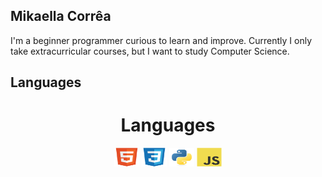 ## Mikaella Corrêa

I'm a beginner programmer curious to learn and improve. Currently I only take extracurricular courses, but I want to study Computer Science.

##

## Languages

<div align="center">
   <h1>Languages</h1>   
   <div style="display: inline_block>
      <br>
    <img align="center" height="30" width="40" alt="js-icon"  src="https://raw.githubusercontent.com/devicons/devicon/master/icons/javascript/javascript-plain.svg"/>
    <img align="center" height="30" width="40" alt="html-icon" src="https://raw.githubusercontent.com/devicons/devicon/master/icons/html5/html5-original.svg">
    <img align="center" height="30" width="40" alt="css-icon" src="https://raw.githubusercontent.com/devicons/devicon/master/icons/css3/css3-original.svg">
    <img align="center" height="30" width="40" alt="python-icon" src="https://raw.githubusercontent.com/devicons/devicon/master/icons/python/python-original.svg">
    <img align="center" height="30" width="40" alt="js-icon" src="https://raw.githubusercontent.com/devicons/devicon/master/icons/javascript/javascript-original.svg">
   </div>
          
</div>




          
